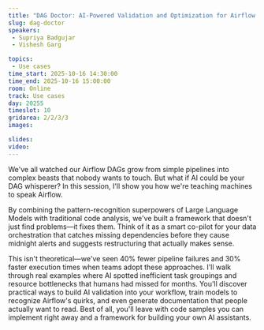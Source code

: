 ```yaml
---
title: "DAG Doctor: AI-Powered Validation and Optimization for Airflow Pipelines"
slug: dag-doctor
speakers:
 - Supriya Badgujar
 - Vishesh Garg

topics:
 - Use cases
time_start: 2025-10-16 14:30:00
time_end: 2025-10-16 15:00:00
room: Online
track: Use cases
day: 20255
timeslot: 10
gridarea: 2/2/3/3
images: 

slides:
video:
---
```


We've all watched our Airflow DAGs grow from simple pipelines into complex beasts that nobody wants to touch. But what if AI could be your DAG whisperer? In this session, I'll show you how we're teaching machines to speak Airflow.

By combining the pattern-recognition superpowers of Large Language Models with traditional code analysis, we've built a framework that doesn't just find problems—it fixes them. Think of it as a smart co-pilot for your data orchestration that catches missing dependencies before they cause midnight alerts and suggests restructuring that actually makes sense.

This isn't theoretical—we've seen 40% fewer pipeline failures and 30% faster execution times when teams adopt these approaches. I'll walk through real examples where AI spotted inefficient task groupings and resource bottlenecks that humans had missed for months.
You'll discover practical ways to build AI validation into your workflow, train models to recognize Airflow's quirks, and even generate documentation that people actually want to read. Best of all, you'll leave with code samples you can implement right away and a framework for building your own AI assistants.